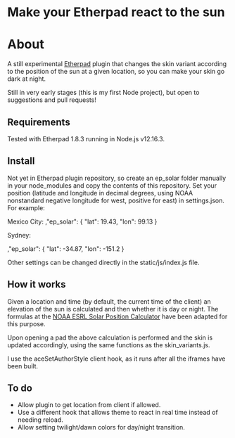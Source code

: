 # Make your Etherpad react to the sun

# About

A still experimental [Etherpad](https://github.com/ether/etherpad-lite) plugin that changes the skin variant according to the position of the sun at a given location, so you can make your skin go dark at night.

Still in very early stages (this is my first Node project), but open to suggestions and pull requests!

## Requirements

Tested with Etherpad 1.8.3 running in Node.js v12.16.3.

## Install

Not yet in Etherpad plugin repository, so create an ep_solar folder manually in your node_modules and copy the contents of this repository. Set your position (latitude and longitude in decimal degrees, using NOAA nonstandard negative longitude for west, positive for east) in settings.json. For example:

Mexico City:
,"ep_solar": {
"lat": 19.43,
"lon": 99.13
}

Sydney:

,"ep_solar": {
"lat": -34.87,
"lon": -151.2
}

Other settings can be changed directly in the static/js/index.js file.

## How it works

Given a location and time (by default, the current time of the client) an elevation of the sun is calculated and then whether it is day or night. The formulas at the [NOAA ESRL Solar Position Calculator](https://www.esrl.noaa.gov/gmd/grad/solcalc/azel.html) have been adapted for this purpose.

Upon opening a pad the above calculation is performed and the skin is updated accordingly, using the same functions as the skin_variants.js.

I use the aceSetAuthorStyle client hook, as it runs after all the iframes have been built.

## To do

- Allow plugin to get location from client if allowed.
- Use a different hook that allows theme to react in real time instead of needing reload.
- Allow setting twilight/dawn colors for day/night transition.
